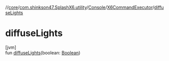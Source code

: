 //[core](../../../../index.md)/[com.shinkson47.SplashX6.utility](../../index.md)/[Console](../index.md)/[X6CommandExecutor](index.md)/[diffuseLights](diffuse-lights.md)

# diffuseLights

[jvm]\
fun [diffuseLights](diffuse-lights.md)(boolean: [Boolean](https://kotlinlang.org/api/latest/jvm/stdlib/kotlin/-boolean/index.html))
